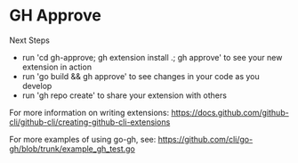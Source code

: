 # GH Approve

Next Steps

- run 'cd gh-approve; gh extension install .; gh approve' to see your new extension in action
- run 'go build && gh approve' to see changes in your code as you develop
- run 'gh repo create' to share your extension with others

For more information on writing extensions:
https://docs.github.com/github-cli/github-cli/creating-github-cli-extensions

For more examples of using go-gh, see:
https://github.com/cli/go-gh/blob/trunk/example_gh_test.go
